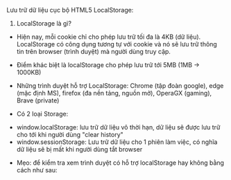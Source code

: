 Lưu trữ dữ liệu cục bộ HTML5 LocalStorage: 
1. LocalStorage là gì?
- Hiện nay, mỗi cookie chỉ cho phép lưu trữ tối đa là 4KB (dữ liệu). LocalStorage có công dụng tương tự với cookie và nó sẽ lưu trữ thông tin trên browser (trình duyệt) mà người dùng truy cập.
- Điểm khác biệt là localStorage cho phép lưu trữ tới 5MB (1MB -> 1000KB)
- Những trình duyệt hỗ trợ LocalStorage: Chrome (tập đoàn google), edge (mặc định MS), firefox (đa nền tảng, nguồn mở), OperaGX (gaming), Brave (private)

- Có 2 loại Storage: 
+ window.localStorage: lưu trữ dữ liệu vô thời hạn, dữ liệu sẽ được lưu trữ cho tới khi người dùng "clear history"
+ window.sessionStorage: Lưu trữ dữ liệu cho 1 phiên làm việc, có nghĩa dữ liệu sẽ bị mất khi người dùng tắt browser

- Mẹo: để kiểm tra xem trình duyệt có hỗ trợ localStorage hay không bằng cách như sau: 
